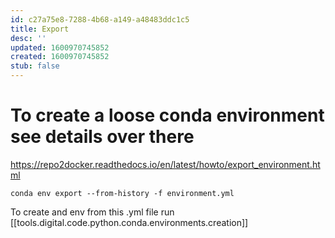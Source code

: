 ```yaml
---
id: c27a75e8-7288-4b68-a149-a48483ddc1c5
title: Export
desc: ''
updated: 1600970745852
created: 1600970745852
stub: false
---
```

# To create a loose conda environment see details over there

<https://repo2docker.readthedocs.io/en/latest/howto/export_environment.html>

`conda env export --from-history -f environment.yml`

To create and env from this .yml file run [[tools.digital.code.python.conda.environments.creation]]

